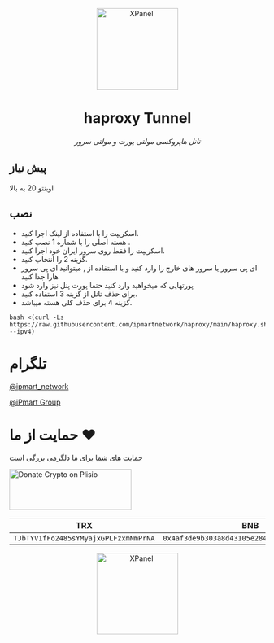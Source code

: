 <p align="center">
<picture>
<img width="160" height="160"  alt="XPanel" src="https://github.com/iPmartNetwork/iPmart-SSH/blob/main/images/logo.png">
</picture>
  </p> 
<p align="center">
<h1 align="center"/>haproxy Tunnel</h1>
<h6 align="center"> تانل هاپروکسی مولتی پورت و مولتی سرور <h6>
</p>

## پیش نیاز

اوبنتو 20 به بالا 


## نصب 


- اسکریپت را با استفاده از لینک اجرا کنید.
- هسته اصلی را با شماره 1 نصب کنید .
- اسکریپت را فقط روی سرور ایران خود اجرا کنید.
- گزینه 2 را انتخاب کنید.
- ای پی سرور یا سرور های خارج را وارد کنید و با استفاده از , میتوانید ای پی سرور هارا جدا کنید
- پورتهایی که میخواهید وارد کنید حتما پورت پنل نیز وارد شود
- برای حذف تانل از گزینه 3 استفاده کنید.
- گزینه 4 برای حذف کلی هسته میباشد.


  
```
bash <(curl -Ls https://raw.githubusercontent.com/ipmartnetwork/haproxy/main/haproxy.sh --ipv4)
```


# تلگرام

[@ipmart_network](https://t.me/ipmart_network)

[@iPmart Group](https://t.me/ipmartnetwork_gp)




 # حمایت از ما :hearts:
حمایت های شما برای ما دلگرمی بزرگی است<br> 
<p align="left">
<a href="https://plisio.net/donate/kB7QU7f7" target="_blank"><img src="https://plisio.net/img/donate/donate_light_icons_mono.png" alt="Donate Crypto on Plisio" width="240" height="80" /></a><br>
	
|                    TRX                   |                       BNB                         |                    Litecoin                       |
| ---------------------------------------- |:-------------------------------------------------:| -------------------------------------------------:|
| ```TJbTYV1fFo2485sYMyajxGPLFzxmNmPrNA``` |  ```0x4af3de9b303a8d43105e284823d95b4c600961a3``` | ```MPrkzFiNtw4Rg67bbZB6gCxa9LV87orABM``` |	

</p>	




<p align="center">
<picture>
<img width="160" height="160"  alt="XPanel" src="https://github.com/iPmartNetwork/iPmart-SSH/blob/main/images/logo.png">
</picture>
  </p> 




